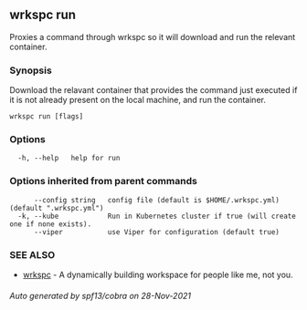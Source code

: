 ## wrkspc run

Proxies a command through wrkspc so it will download and run the relevant container.

### Synopsis


Download the relavant container that provides the command just executed if it is not already present
on the local machine, and run the container.


```
wrkspc run [flags]
```

### Options

```
  -h, --help   help for run
```

### Options inherited from parent commands

```
      --config string   config file (default is $HOME/.wrkspc.yml) (default ".wrkspc.yml")
  -k, --kube            Run in Kubernetes cluster if true (will create one if none exists).
      --viper           use Viper for configuration (default true)
```

### SEE ALSO

* [wrkspc](wrkspc.md)	 - A dynamically building workspace for people like me, not you.

###### Auto generated by spf13/cobra on 28-Nov-2021
